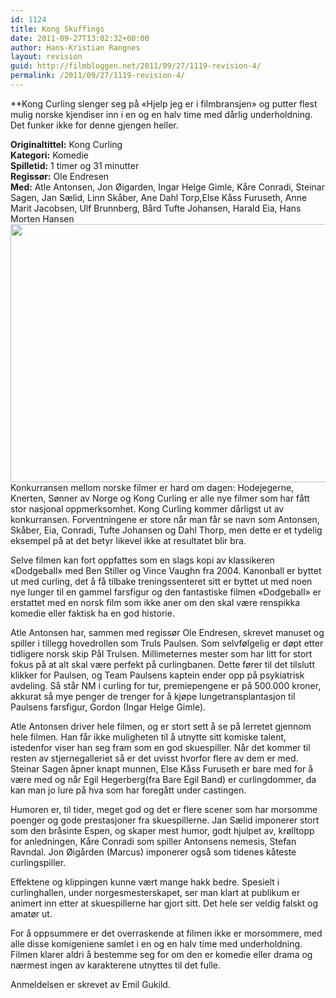 ```yaml
---
id: 1124
title: Kong Skuffings
date: 2011-09-27T13:02:32+00:00
author: Hans-Kristian Rangnes
layout: revision
guid: http://filmbloggen.net/2011/09/27/1119-revision-4/
permalink: /2011/09/27/1119-revision-4/
---
```

**Kong Curling slenger seg på «Hjelp jeg er i filmbransjen» og putter flest mulig norske kjendiser inn i en og en halv time med dårlig underholdning. Det funker ikke for denne gjengen heller.<!--more--></p> 

</strong>**Originaltittel:** Kong Curling  
**Kategori:** Komedie  
**Spilletid:** 1 timer og 31 minutter  
**Regissør:** Ole Endresen  
**Med:** Atle Antonsen, Jon Øigarden, Ingar Helge Gimle, Kåre Conradi, Steinar Sagen, Jan Sælid, Linn Skåber, Ane Dahl Torp,Else Kåss Furuseth, Anne Marit Jacobsen, Ulf Brunnberg, Bård Tufte Johansen, Harald Eia, Hans Morten Hansen  
<a href="http://filmbloggen.net/2011/09/27/kong-skuffings/kong-curling/" rel="attachment wp-att-1121"><img class="alignnone size-large wp-image-1121" src="http://filmbloggen.net/wp-content/uploads//2011/09/kong-curling-620x413.jpg" alt="" width="620" height="413" /></a>  
Konkurransen mellom norske filmer er hard om dagen: Hodejegerne, Knerten, Sønner av Norge og Kong Curling er alle nye filmer som har fått stor nasjonal oppmerksomhet. Kong Curling kommer dårligst ut av konkurransen. Forventningene er store når man får se navn som Antonsen, Skåber, Eia, Conradi, Tufte Johansen og Dahl Thorp, men dette er et tydelig eksempel på at det betyr likevel ikke at resultatet blir bra.

Selve filmen kan fort oppfattes som en slags kopi av klassikeren «Dodgeball» med Ben Stiller og Vince Vaughn fra 2004. Kanonball er byttet ut med curling, det å få tilbake treningssenteret sitt er byttet ut med noen nye lunger til en gammel farsfigur og den fantastiske filmen «Dodgeball» er erstattet med en norsk film som ikke aner om den skal være renspikka komedie eller faktisk ha en god historie.

Atle Antonsen har, sammen med regissør Ole Endresen, skrevet manuset og spiller i tillegg hovedrollen som Truls Paulsen. Som selvfølgelig er døpt etter tidligere norsk skip Pål Trulsen. Millimeternes mester som har litt for stort fokus på at alt skal være perfekt på curlingbanen. Dette fører til det tilslutt klikker for Paulsen, og Team Paulsens kaptein ender opp på psykiatrisk avdeling. Så står NM i curling for tur, premiepengene er på 500.000 kroner, akkurat så mye penger de trenger for å kjøpe lungetransplantasjon til Paulsens farsfigur, Gordon (Ingar Helge Gimle).

Atle Antonsen driver hele filmen, og er stort sett å se på lerretet gjennom hele filmen. Han får ikke muligheten til å utnytte sitt komiske talent, istedenfor viser han seg fram som en god skuespiller. Når det kommer til resten av stjernegalleriet så er det uvisst hvorfor flere av dem er med. Steinar Sagen åpner knapt munnen, Else Kåss Furuseth er bare med for å være med og når Egil Hegerberg(fra Bare Egil Band) er curlingdommer, da kan man jo lure på hva som har foregått under castingen.

Humoren er, til tider, meget god og det er flere scener som har morsomme poenger og gode prestasjoner fra skuespillerne. Jan Sælid imponerer stort som den bråsinte Espen, og skaper mest humor, godt hjulpet av, krølltopp for anledningen, Kåre Conradi som spiller Antonsens nemesis, Stefan Ravndal. Jon Øigården (Marcus) imponerer også som tidenes kåteste curlingspiller.

Effektene og klippingen kunne vært mange hakk bedre. Spesielt i curlinghallen, under norgesmesterskapet, ser man klart at publikum er animert inn etter at skuespillerne har gjort sitt. Det hele ser veldig falskt og amatør ut.

For å oppsummere er det overraskende at filmen ikke er morsommere, med alle disse komigeniene samlet i en og en halv time med underholdning. Filmen klarer aldri å bestemme seg for om den er komedie eller drama og nærmest ingen av karakterene utnyttes til det fulle.

Anmeldelsen er skrevet av Emil Gukild.